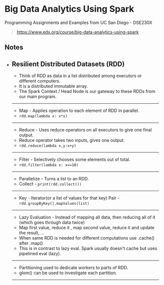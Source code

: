 # Big Data Analytics Using Spark

Programming Assignments and Examples from UC San Diego - DSE230X
>https://www.edx.org/course/big-data-analytics-using-spark

## Notes

* ## Resilient Distributed Datasets (RDD)
   * Think of RDD as data in a list distributed among executors or different computers.
   * It is a distributed immutable array.
   * The Spark Context / Head Node is our gateway to these RDDs from our main program.
   ---
   * Map - Applies operation to each element of RDD in parallel.
   * ```rdd.map(lambda x: x*x) ```
   ---
   * Reduce - Uses reduce operators on all executors to give one final output.
   * Reduce operator takes two inputs, gives one output.
   * ```rdd.reduce(lambda x,y:x+y)```
   ---
   * Filter - Selectively chooses some elements out of total.
   *  ```rdd.filter(lambda x: x==10) ```
   ---
   * Parallelize - Turns a list to an RDD.
   * Collect - ```print(rdd.collect()) ```
   ---
   * Key - Iterator(or a list of values for that key) Pair - ```rdd.groupByKey().mapValues(list)```
   ---
   * Lazy Evaluation - Instead of mapping all data, then reducing all of it (which goes through data twice)
   * Map first value, reduce it , map second value, reduce it and update the result, ...
   * When same RDD is needed for different computations use .cache() after .map()
   * This is in contrast to lazy eval. Spark usually doesn't cache but uses pipelined eval (lazy).
   ---
   * Partitioning used to dedicate workers to parts of RDD.
   * glom() can be used to investigate each partition.
   ---
   
   
   
